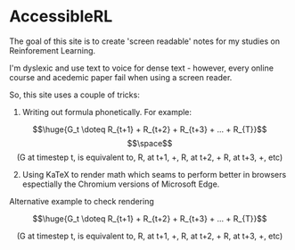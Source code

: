 # AccessibleRL

The goal of this site is to create 'screen readable' notes for my studies on Reinforement Learning.

I'm dyslexic and use text to voice for dense text - however, every online course and acedemic paper fail when using a screen reader.

So, this site uses a couple of tricks:

1. Writing out formula phonetically. For example:

$$\huge{G_t \doteq R_{t+1} + R_{t+2} + R_{t+3} + ... + R_{T}}$$
$$\space$$
$$\text{(G at timestep t, is equivalent to, R, at t+1, +, R, at t+2, + R, at t+3, +, etc)}$$

2. Using KaTeX to render math which seams to perform better in browsers espectially the Chromium versions of Microsoft Edge.



Alternative example to check rendering

$$\huge{G_t \doteq R_{t+1} + R_{t+2} + R_{t+3} + ... + R_{T}}$$

<p style="text-align: center"> (G at timestep t, is equivalent to, R, at t+1, +, R, at t+2, + R, at t+3, +, etc) </p>